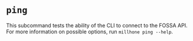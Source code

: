 # `ping`

This subcommand tests the ability of the CLI to connect to the FOSSA API.
For more information on possible options, run `millhone ping --help`.
